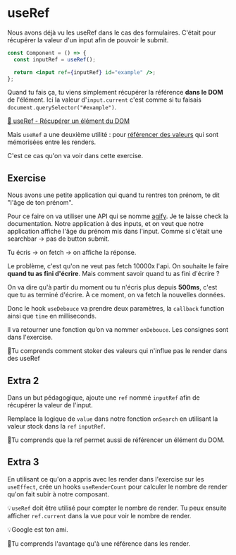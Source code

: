 # useRef

Nous avons déjà vu les useRef dans le cas des formulaires. C'était pour récupérer
la valeur d'un input afin de pouvoir le submit.

```jsx
const Component = () => {
  const inputRef = useRef();

  return <input ref={inputRef} id="example" />;
};
```

Quand tu fais ça, tu viens simplement récupérer la référence **dans le DOM** de l'élément.
Ici la valeur d'`input.current` c'est comme si tu faisais `document.querySelector("#example")`.

[📖 useRef - Récupérer un élément du DOM](https://beta.reactjs.org/apis/useref#manipulating-the-dom-with-a-ref)

Mais `useRef` a une deuxième utilité : pour [référencer des valeurs](https://beta.reactjs.org/apis/useref#referencing-a-value-with-a-ref)
qui sont mémorisées entre les renders.

C'est ce cas qu'on va voir dans cette exercise.

## Exercise

Nous avons une petite application qui quand tu rentres ton prénom, te dit "l'âge de ton prénom".

Pour ce faire on va utiliser une API qui se nomme [agify](https://agify.io/).
Je te laisse check la documentation. Notre application à des inputs, et on veut
que notre application affiche l'âge du prénom mis dans l'input. Comme si c'était
une searchbar → pas de button submit.

Tu écris → on fetch → on affiche la réponse.

Le problème, c'est qu'on ne veut pas fetch 10000x l'api. On souhaite le faire **quand tu as fini d'écrire**.
Mais comment savoir quand tu as fini d'écrire ?

On va dire qu'à partir du moment ou tu n'écris plus depuis **500ms**, c'est que
tu as terminé d'écrire. À ce moment, on va fetch la nouvelles données.

Donc le hook `useDebouce` va prendre deux paramètres, la `callback` function
ainsi que `time` en milliseconds.

Il va retourner une fonction qu’on va nommer `onDebouce`. Les consignes sont dans l'exercise.

💌Tu comprends comment stoker des valeurs qui n'influe pas le render dans des useRef

## Extra 2

Dans un but pédagogique, ajoute une `ref` nommé `inputRef` afin de récupérer
la valeur de l'input.

Remplace la logique de `value` dans notre fonction `onSearch` en utilisant
la valeur stock dans la `ref` `inputRef`.

💌Tu comprends que la ref permet aussi de référencer un élément du DOM.

## Extra 3

En utilisant ce qu'on a appris avec les render dans l'exercise sur les `useEffect`,
crée un hooks `useRenderCount` pour calculer le nombre de render qu'on fait subir
à notre composant.

💡`useRef` doit être utilisé pour compter le nombre de render. Tu peux ensuite
afficher `ref.current` dans la vue pour voir le nombre de render.

💡Google est ton ami.

💌Tu comprends l'avantage qu'à une référence dans les render.
